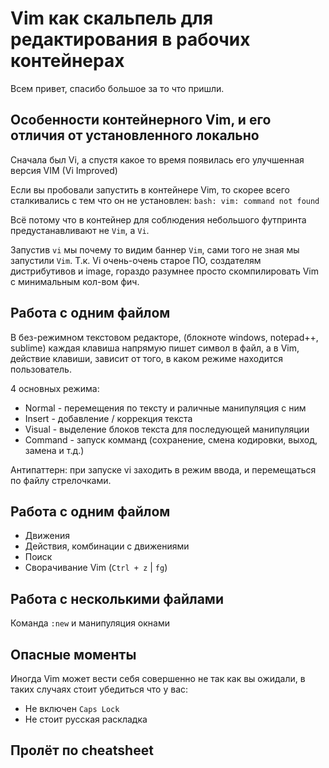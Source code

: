 
# Vim как скальпель для редактирования в рабочих контейнерах

Всем привет, спасибо большое за то что пришли.

## Особенности контейнерного Vim, и его отличия от установленного локально

Сначала был Vi, а спустя какое то время появилась его улучшенная версия VIM (Vi
Improved)

Если вы пробовали запустить в контейнере Vim, то скорее всего сталкивались с
тем что он не установлен: `bash: vim: command not found`

Всё потому что в контейнер для соблюдения небольшого футпринта
предустанавливают не `Vim`, а `Vi`.

Запустив `vi` мы почему то видим баннер `Vim`, сами того не зная мы запустили
`Vim`. Т.к. Vi очень-очень старое ПО, создателям дистрибутивов и image,
гораздо разумнее просто скомпилировать Vim с минимальным кол-вом фич.

## Работа с одним файлом

В без-режимном текстовом редакторе, (блокноте windows, notepad++, sublime)
каждая клавиша напрямую пишет символ в файл, а в Vim, действие клавиши, зависит
от того, в каком режиме находится пользователь.

4 основных режима:

- Normal - перемещения по тексту и раличные манипуляция с ним
- Insert - добавление / коррекция текста
- Visual - выделение блоков текста для последующей манипуляции
- Command - запуск комманд (сохранение, смена кодировки, выход, замена и т.д.)

Антипаттерн: при запуске vi заходить в режим ввода, и перемещаться по файлу
стрелочками.

## Работа с одним файлом

- Движения
- Действия, комбинации с движениями
- Поиск
- Сворачивание Vim (`Ctrl + z` | `fg`)

## Работа с несколькими файлами

Команда `:new` и манипуляция окнами

## Опасные моменты

Иногда Vim может вести себя совершенно не так как вы ожидали, в таких случаях
стоит убедиться что у вас:

- Не включен `Caps Lock`
- Не стоит русская раскладка

## Пролёт по cheatsheet
